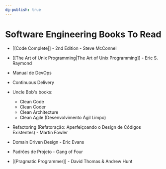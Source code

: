 ```yaml
---
dg-publish: true
---
```

# Software Engineering Books To Read
- [[Code Complete]] - 2nd Edition - Steve McConnel

- [[The Art of Unix Programming|The Art of Unix Programming]] - Eric S. Raymond

- Manual de DevOps

- Continuous Delivery

- Uncle Bob's books:
    - Clean Code
    - Clean Coder
    - Clean Architecture
    - Clean Agile (Desenvolvimento Ágil Limpo)

- Refactoring (Refatoração: Aperfeiçoando o Design de Códigos Existentes) - Martin Fowler

- Domain Driven Design - Eric Evans

- Padrões de Projeto - Gang of Four

- [[Pragmatic Programmer]] - David Thomas & Andrew Hunt



